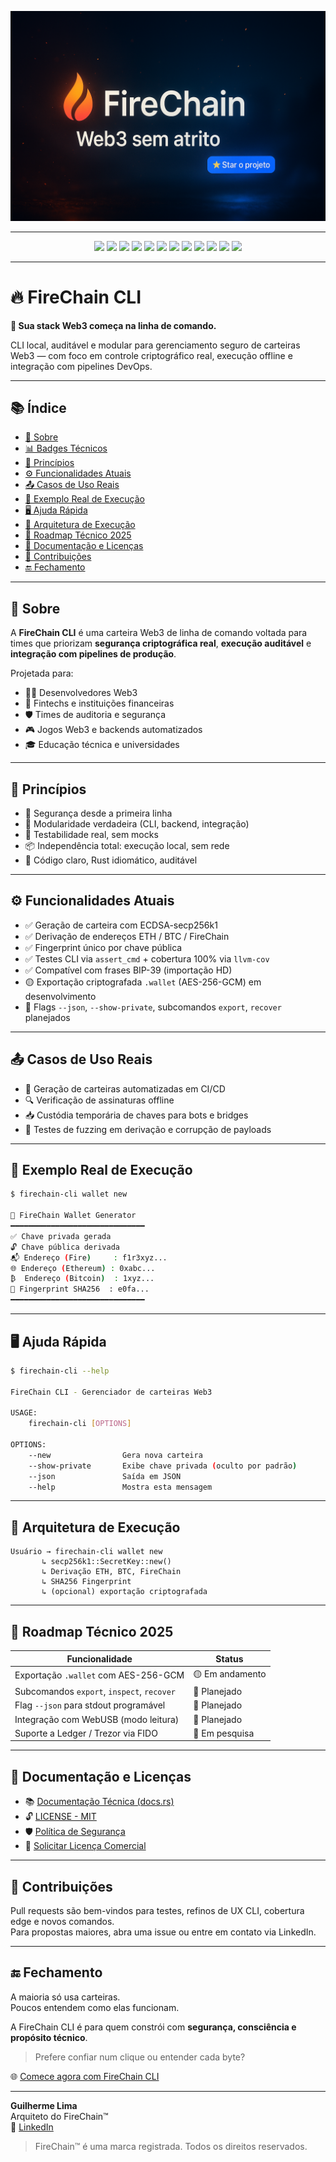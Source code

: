 <p align="center">
  <img src="assets/firechain_banner.png" alt="FireChain CLI" width="600px" />
</p>

---

<p align="center">
  <!-- 🔧 Tecnologia -->
  <img src="https://img.shields.io/badge/Rust-2021-934c97" />
  <img src="https://img.shields.io/badge/CLI-Clap%204.5-orange" />
  <img src="https://img.shields.io/badge/Hashing-SHA2%20%7C%20Keccak%20%7C%20RIPEMD160-FF6D00" />

  <!-- 🔐 Segurança & Execução -->
  <img src="https://img.shields.io/badge/execução-100%25%20local-blue" />
  <img src="https://img.shields.io/badge/memória-zeroizada-purple" />
  <img src="https://img.shields.io/badge/fingerprint-unico%20por%20carteira-9C27B0" />
  <img src="https://img.shields.io/badge/Testes-Reais%20via%20CLI-green" />
  <img src="https://img.shields.io/badge/Cobertura-100%25-4CAF50" />

  <!-- 📦 Repositório -->
  <img src="https://img.shields.io/badge/License-MIT-9C27B0" />
  <img src="https://img.shields.io/github/last-commit/firechainmainnet/fire-wallet-cli" />
  <img src="https://img.shields.io/github/issues/firechainmainnet/fire-wallet-cli" />
  <img src="https://img.shields.io/badge/version-0.1.2-blue" />
</p>

---

# 🔥 FireChain CLI

**🧱 Sua stack Web3 começa na linha de comando.**

CLI local, auditável e modular para gerenciamento seguro de carteiras Web3 — com foco em controle criptográfico real, execução offline e integração com pipelines DevOps.

---

## 📚 Índice

- [🧬 Sobre](#-sobre)
- [📊 Badges Técnicos](#-badges-técnicos)
- [🔑 Princípios](#-princípios)
- [⚙️ Funcionalidades Atuais](#️-funcionalidades-atuais)
- [📤 Casos de Uso Reais](#-casos-de-uso-reais)
- [🧠 Exemplo Real de Execução](#-exemplo-real-de-execução)
- [🖥️ Ajuda Rápida](#️-ajuda-rápida)
- [🔐 Arquitetura de Execução](#-arquitetura-de-execução)
- [🧱 Roadmap Técnico 2025](#-roadmap-técnico-2025)
- [📄 Documentação e Licenças](#-documentação-e-licenças)
- [🤝 Contribuições](#-contribuições)
- [🔚 Fechamento](#-fechamento)

---

## 🧬 Sobre

A **FireChain CLI** é uma carteira Web3 de linha de comando voltada para times que priorizam **segurança criptográfica real**, **execução auditável** e **integração com pipelines de produção**.

Projetada para:
- 🧑‍💻 Desenvolvedores Web3
- 🏦 Fintechs e instituições financeiras
- 🛡️ Times de auditoria e segurança
- 🎮 Jogos Web3 e backends automatizados
- 🎓 Educação técnica e universidades

---

## 🔑 Princípios

- 🔐 Segurança desde a primeira linha
- 🧩 Modularidade verdadeira (CLI, backend, integração)
- 🧪 Testabilidade real, sem mocks
- 📦 Independência total: execução local, sem rede
- 🧠 Código claro, Rust idiomático, auditável

---

## ⚙️ Funcionalidades Atuais

- ✅ Geração de carteira com ECDSA-secp256k1
- ✅ Derivação de endereços ETH / BTC / FireChain
- ✅ Fingerprint único por chave pública
- ✅ Testes CLI via `assert_cmd` + cobertura 100% via `llvm-cov`
- ✅ Compatível com frases BIP-39 (importação HD)
- 🟡 Exportação criptografada `.wallet` (AES-256-GCM) em desenvolvimento
- 🔲 Flags `--json`, `--show-private`, subcomandos `export`, `recover` planejados

---

## 📤 Casos de Uso Reais

- 🔄 Geração de carteiras automatizadas em CI/CD
- 🔍 Verificação de assinaturas offline
- 📥 Custódia temporária de chaves para bots e bridges
- 🧪 Testes de fuzzing em derivação e corrupção de payloads

---

## 🧠 Exemplo Real de Execução

```bash
$ firechain-cli wallet new

🧬 FireChain Wallet Generator
━━━━━━━━━━━━━━━━━━━━━━━━━━━━━━
✅ Chave privada gerada
🔓 Chave pública derivada
📬 Endereço (Fire)     : f1r3xyz...
🌐 Endereço (Ethereum) : 0xabc...
₿  Endereço (Bitcoin)  : 1xyz...
🧬 Fingerprint SHA256  : e0fa...
━━━━━━━━━━━━━━━━━━━━━━━━━━━━━━
```

---

## 🖥️ Ajuda Rápida

```bash
$ firechain-cli --help

FireChain CLI - Gerenciador de carteiras Web3

USAGE:
    firechain-cli [OPTIONS]

OPTIONS:
    --new                Gera nova carteira
    --show-private       Exibe chave privada (oculto por padrão)
    --json               Saída em JSON
    --help               Mostra esta mensagem
```

---

## 🔐 Arquitetura de Execução

```
Usuário → firechain-cli wallet new
       ↳ secp256k1::SecretKey::new()
       ↳ Derivação ETH, BTC, FireChain
       ↳ SHA256 Fingerprint
       ↳ (opcional) exportação criptografada
```

---

## 🧱 Roadmap Técnico 2025

| Funcionalidade                         | Status       |
|----------------------------------------|--------------|
| Exportação `.wallet` com AES-256-GCM   | 🟡 Em andamento |
| Subcomandos `export`, `inspect`, `recover` | 🔲 Planejado |
| Flag `--json` para stdout programável  | 🔲 Planejado |
| Integração com WebUSB (modo leitura)   | 🔲 Planejado |
| Suporte a Ledger / Trezor via FIDO     | 🔲 Em pesquisa |

---

## 📄 Documentação e Licenças

- 📚 [Documentação Técnica (docs.rs)](https://docs.rs/firechain-cli)
- 🔓 [LICENSE - MIT](./LICENSE)
- 🛡️ [Política de Segurança](./SECURITY.md)
- 🤝 [Solicitar Licença Comercial](https://www.linkedin.com/in/guilhermelimadev-web3/)

---

## 🤝 Contribuições

Pull requests são bem-vindos para testes, refinos de UX CLI, cobertura edge e novos comandos.  
Para propostas maiores, abra uma issue ou entre em contato via LinkedIn.

---

## 🔚 Fechamento

A maioria só usa carteiras.  
Poucos entendem como elas funcionam.

A FireChain CLI é para quem constrói com **segurança, consciência e propósito técnico**.

> Prefere confiar num clique ou entender cada byte?

🌐 [Comece agora com FireChain CLI](https://github.com/firechainmainnet/fire-wallet-cli)

---

**Guilherme Lima**  
Arquiteto do FireChain™  
🔗 [LinkedIn](https://www.linkedin.com/in/guilhermelimadev-web3/)

> FireChain™ é uma marca registrada. Todos os direitos reservados.
